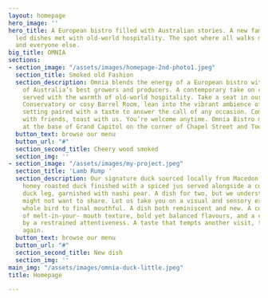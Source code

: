 ```yaml
---
layout: homepage
hero_image: ''
hero_title: A European bistro filled with Australian stories. A new familiar. Produce
  led dishes met with old-world hospitality. The spot where all walks meet. For you
  and everyone else.
big_title: OMNIA
sections:
- section_image: "/assets/images/homepage-2nd-photo1.jpeg"
  section_title: Smoked old Fashion
  section_description: Omnia blends the energy of a European bistro with the stories
    of Australia’s best growers and producers. A contemporary take on culinary classics
    served with the warmth of old-world hospitality. Take a seat in our light filled
    Conservatory or cosy Barrel Room, lean into the vibrant ambience of the bar. A
    setting paired with a taste to answer the call of any occasion. Come alone, meet
    with friends, toast with us. You’re welcome anytime. Omnia Bistro makes its home
    at the base of Grand Capitol on the corner of Chapel Street and Toorak Road.
  button_text: browse our menu
  button_url: "#"
  section_second_title: Cheery wood smoked
  section_img: ''
- section_image: "/assets/images/my-project.jpeg"
  section_title: 'Lamb Rump '
  section_description: Our signature duck sourced locally from Macedon. Fourteen-day-dry-aged,
    honey roasted duck finished with a spiced jus served alongside a confit pressed
    duck leg, garnished with nashi pear. A dish for two, but we understand why you
    might not want to share. Let us take you on a visual and sensory experience from
    whole bird to final mouthful. A dish both reminiscent and new. A coming together
    of melt-in-your- mouth texture, bold yet balanced flavours, and a charm accented
    by a restrained attentiveness. A taste that tempts another visit, time and time
    again.
  button_text: browse our menu
  button_url: "#"
  section_second_title: New dish
  section_img: ''
main_img: "/assets/images/omnia-duck-little.jpeg"
title: Homepage

---
```

